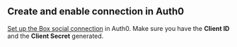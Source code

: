 ## Create and enable connection in Auth0
[Set up the Box social connection](/dashboard/guides/connections/set-up-connections-social) in Auth0. Make sure you have the **Client ID** and the **Client Secret** generated.
